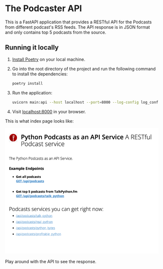 # The Podcaster API

This is a FastAPI application that provides a RESTful API for the Podcasts from different podcast's RSS feeds.
The API response is in JSON format and only contains top 5 podcasts from the source.

## Running it locally

1. [Install Poetry](https://python-poetry.org/docs/#installation) on your local machine.
2. Go into the root directory of the project and run the following command to install the dependencies:

   ```bash
   poetry install
   ```

3. Run the application:

   ```bash
   uvicorn main:api --host localhost --port=8000 --log-config log_config.json --reload
   ```

4. Visit [localhost:8000](http://localhost:8000) in your browser.

This is what index page looks like:

![index](demo_images/index.png)

Play around with the API to see the response.
